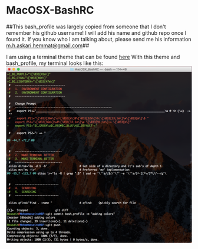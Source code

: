 # MacOSX-BashRC

##This bash_profile was largely copied from someone that I don't remember his github username! I will add his name and github repo once I found it. If you know who I am talking about, please send me his information m.h.askari.hemmat@gmail.com##

I am using a terminal theme that can be found [here](http://media.tannern.com/tanner.terminal)
With this theme and bash_profile, my terminal looks like this:
<img src="https://github.com/hossein1387/MacOSX-BashRC/blob/master/images/terminal.png" width="700" />
